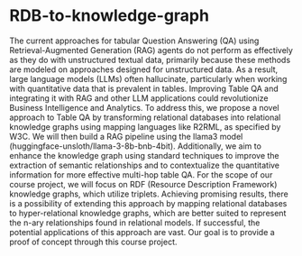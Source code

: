 # RDB-to-knowledge-graph

The current approaches for tabular Question Answering (QA) using Retrieval-Augmented Generation
(RAG) agents do not perform as effectively as they do with unstructured textual data, primarily
because these methods are modeled on approaches designed for unstructured data. As a result,
large language models (LLMs) often hallucinate, particularly when working with quantitative data
that is prevalent in tables. Improving Table QA and integrating it with RAG and other LLM
applications could revolutionize Business Intelligence and Analytics.
To address this, we propose a novel approach to Table QA by transforming relational databases into
relational knowledge graphs using mapping languages like R2RML, as specified by W3C. We will then
build a RAG pipeline using the llama3 model (huggingface-unsloth/llama-3-8b-bnb-4bit).
Additionally, we aim to enhance the knowledge graph using standard techniques to improve the
extraction of semantic relationships and to contextualize the quantitative information for more
effective multi-hop table QA.
For the scope of our course project, we will focus on RDF (Resource Description Framework)
knowledge graphs, which utilize triplets. Achieving promising results, there is a possibility of
extending this approach by mapping relational databases to hyper-relational knowledge graphs,
which are better suited to represent the n-ary relationships found in relational models. If successful,
the potential applications of this approach are vast. Our goal is to provide a proof of concept through
this course project.

